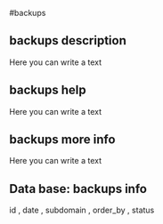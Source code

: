 #backups
## backups description
Here you can write a text

## backups help
Here you can write a text

## backups more info
Here you can write a text

## Data base: backups info
id , 
  date , 
  subdomain , 
  order_by , 
  status 
  